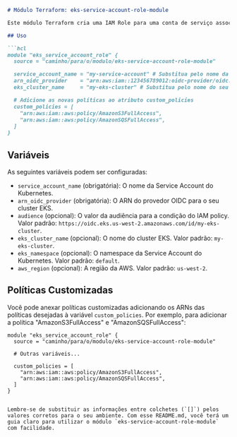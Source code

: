 
```markdown
# Módulo Terraform: eks-service-account-role-module

Este módulo Terraform cria uma IAM Role para uma conta de serviço associada a uma Service Account no Amazon Elastic Kubernetes Service (EKS). O módulo permite personalizar a role e anexar políticas customizadas para controle de acesso.

## Uso

```hcl
module "eks_service_account_role" {
  source = "caminho/para/o/modulo/eks-service-account-role-module"

  service_account_name = "my-service-account" # Substitua pelo nome da sua Service Account no Kubernetes
  arn_oidc_provider    = "arn:aws:iam::123456789012:oidc-provider/oidc.eks.us-west-2.amazonaws.com/id/12345678901234567890abcde" # Substitua pelo ARN do provedor OIDC do seu cluster EKS
  eks_cluster_name     = "my-eks-cluster" # Substitua pelo nome do seu cluster EKS

  # Adicione as novas políticas ao atributo custom_policies
  custom_policies = [
    "arn:aws:iam::aws:policy/AmazonS3FullAccess",
    "arn:aws:iam::aws:policy/AmazonSQSFullAccess",
  ]
}
```

## Variáveis

As seguintes variáveis podem ser configuradas:

- `service_account_name` (obrigatória): O nome da Service Account do Kubernetes.
- `arn_oidc_provider` (obrigatória): O ARN do provedor OIDC para o seu cluster EKS.
- `audience` (opcional): O valor da audiência para a condição do IAM policy. Valor padrão: `https://oidc.eks.us-west-2.amazonaws.com/id/my-eks-cluster`.
- `eks_cluster_name` (opcional): O nome do cluster EKS. Valor padrão: `my-eks-cluster`.
- `eks_namespace` (opcional): O namespace da Service Account do Kubernetes. Valor padrão: `default`.
- `aws_region` (opcional): A região da AWS. Valor padrão: `us-west-2`.

## Políticas Customizadas

Você pode anexar políticas customizadas adicionando os ARNs das políticas desejadas à variável `custom_policies`. Por exemplo, para adicionar a política "AmazonS3FullAccess" e "AmazonSQSFullAccess":

```hcl
module "eks_service_account_role" {
  source = "caminho/para/o/modulo/eks-service-account-role-module"

  # Outras variáveis...

  custom_policies = [
    "arn:aws:iam::aws:policy/AmazonS3FullAccess",
    "arn:aws:iam::aws:policy/AmazonSQSFullAccess",
  ]
}
```

```

Lembre-se de substituir as informações entre colchetes (`[]`) pelos valores corretos para o seu ambiente. Com esse README.md, você terá um guia claro para utilizar o módulo `eks-service-account-role-module` com facilidade.
